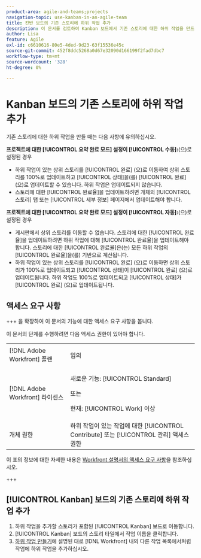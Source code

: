```yaml
---
product-area: agile-and-teams;projects
navigation-topic: use-kanban-in-an-agile-team
title: 칸반 보드의 기존 스토리에 하위 작업 추가
description: 이 문서를 검토하여 Kanban 보드에서 기존 스토리에 대한 하위 작업을 만드는 방법을 알아보십시오.
author: Lisa
feature: Agile
exl-id: c6610616-80e5-4ded-9d23-63f15536e45c
source-git-commit: 452f8ddc5268a0d67e32090d166199f2fad7dbc7
workflow-type: tm+mt
source-wordcount: '328'
ht-degree: 0%

---
```


# Kanban 보드의 기존 스토리에 하위 작업 추가

기존 스토리에 대한 하위 작업을 만들 때는 다음 사항에 유의하십시오.

**프로젝트에 대한 [!UICONTROL 요약 완료 모드] 설정이 [!UICONTROL 수동]:**(으)로 설정된 경우

* 하위 작업이 있는 상위 스토리를 [!UICONTROL 완료] (으)로 이동하여 상위 스토리를 100%로 업데이트하고 [!UICONTROL 상태]을(를) [!UICONTROL 완료] (으)로 업데이트할 수 있습니다. 하위 작업은 업데이트되지 않습니다.
* 스토리에 대한 [!UICONTROL 완료율]을 업데이트하려면 개체의 [!UICONTROL 스토리] 탭 또는 [!UICONTROL 세부 정보] 페이지에서 업데이트해야 합니다.

**프로젝트에 대한 [!UICONTROL 요약 완료 모드] 설정이 [!UICONTROL 자동]:**(으)로 설정된 경우

* 게시판에서 상위 스토리를 이동할 수 없습니다. 스토리에 대한 [!UICONTROL 완료율]을 업데이트하려면 하위 작업에 대해 [!UICONTROL 완료율]을 업데이트해야 합니다. 스토리에 대한 [!UICONTROL 완료율]은(는) 모든 하위 작업의 [!UICONTROL 완료율]을(를) 기반으로 계산됩니다.
* 하위 작업이 있는 상위 스토리를 [!UICONTROL 완료] (으)로 이동하면 상위 스토리가 100%로 업데이트되고 [!UICONTROL 상태]이 [!UICONTROL 완료] (으)로 업데이트됩니다. 하위 작업도 100%로 업데이트되고 [!UICONTROL 상태]가 [!UICONTROL 완료] (으)로 업데이트됩니다.

## 액세스 요구 사항

+++ 을 확장하여 이 문서의 기능에 대한 액세스 요구 사항을 봅니다.

이 문서의 단계를 수행하려면 다음 액세스 권한이 있어야 합니다.

<table style="table-layout:auto"> 
 <col> 
 </col> 
 <col> 
 </col> 
 <tbody> 
  <tr> 
   <td role="rowheader">[!DNL Adobe Workfront] 플랜</td> 
   <td> <p>임의</p> </td> 
  </tr> 
  <tr> 
   <td role="rowheader">[!DNL Adobe Workfront] 라이센스</td> 
   <td> <p>새로운 기능: [!UICONTROL Standard]</p> 
   또는
   <p>현재: [!UICONTROL Work] 이상</p> </td> 
  </tr>
  <tr> 
   <td role="rowheader">개체 권한</td> 
   <td>하위 작업이 있는 작업에 대한 [!UICONTROL Contribute] 또는 [!UICONTROL 관리] 액세스 권한</td> 
  </tr> 
 </tbody> 
</table>

이 표의 정보에 대한 자세한 내용은 [Workfront 설명서의 액세스 요구 사항](/help/quicksilver/administration-and-setup/add-users/access-levels-and-object-permissions/access-level-requirements-in-documentation.md)을 참조하십시오.

+++

## [!UICONTROL Kanban] 보드의 기존 스토리에 하위 작업 추가

1. 하위 작업을 추가할 스토리가 포함된 [!UICONTROL Kanban] 보드로 이동합니다.
1. [!UICONTROL Kanban] 보드의 스토리 타일에서 작업 이름을 클릭합니다.
1. [하위 작업 만들기](../../manage-work/tasks/create-tasks/create-subtasks.md)에 설명된 대로 [!DNL Workfront] 내의 다른 작업 목록에서처럼 작업에 하위 작업을 추가하십시오.
